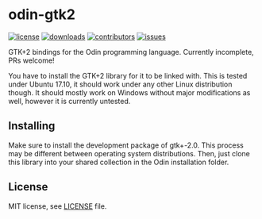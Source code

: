# odin-gtk2
[![license](https://img.shields.io/github/license/ReneHSZ/odin-gtk2.svg)](https://github.com/ReneHSZ/odin-gtk2/blob/master/LICENSE)
[![downloads](https://img.shields.io/github/downloads/ReneHSZ/odin-gtk2/total.svg)](https://github.com/ReneHSZ/odin-gtk2)
[![contributors](https://img.shields.io/github/contributors/ReneHSZ/odin-gtk2.svg)](https://github.com/ReneHSZ/odin-gtk2)
[![issues](https://img.shields.io/github/issues/ReneHSZ/odin-gtk2.svg)](https://github.com/ReneHSZ/odin-gtk2/issues)

GTK+2 bindings for the Odin programming language. Currently incomplete, PRs welcome!

You have to install the GTK+2 library for it to be linked with.
This is tested under Ubuntu 17.10, it should work under any other Linux distribution though.
It should mostly work on Windows without major modifications as well, however it is currently untested.

## Installing
Make sure to install the development package of gtk+-2.0. This process may be different between operating system distributions.
Then, just clone this library into your shared collection in the Odin installation folder.

## License
MIT license, see [LICENSE](LICENSE) file.
